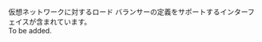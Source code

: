 <Namespace Name="Microsoft.Azure.Management.Network.Fluent.LoadBalancer.Definition">
  <Docs>
    <summary>仮想ネットワークに対するロード バランサーの定義をサポートするインターフェイスが含まれています。</summary> 
    <remarks>To be added.</remarks>
  </Docs>
</Namespace>
